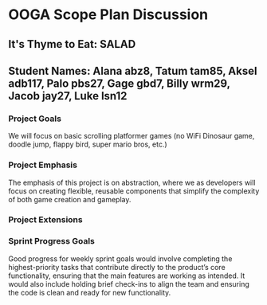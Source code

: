 # OOGA Scope Plan Discussion

## It's Thyme to Eat: SALAD

## Student Names: Alana abz8, Tatum tam85, Aksel adb117, Palo pbs27, Gage gbd7, Billy wrm29, Jacob jay27, Luke lsn12

### Project Goals

We will focus on basic scrolling platformer games (no WiFi Dinosaur game, doodle jump, flappy bird, super mario bros, etc.)

### Project Emphasis

The emphasis of this project is on abstraction, where we as developers will focus on creating flexible, reusable components that simplify the complexity of both game creation and gameplay.

### Project Extensions

### Sprint Progress Goals

Good progress for weekly sprint goals would involve completing the highest-priority tasks that contribute directly to the product’s core functionality, ensuring that the main features are working as intended. It would also include holding brief check-ins to align the team and ensuring the code is clean and ready for new functionality.
